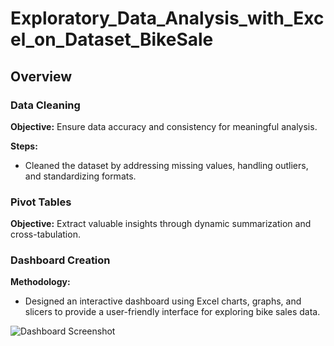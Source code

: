 # Exploratory_Data_Analysis_with_Excel_on_Dataset_BikeSale
## Overview

### Data Cleaning

**Objective:** Ensure data accuracy and consistency for meaningful analysis.

**Steps:**
- Cleaned the dataset by addressing missing values, handling outliers, and standardizing formats.

### Pivot Tables

**Objective:** Extract valuable insights through dynamic summarization and cross-tabulation.


### Dashboard Creation

**Methodology:**
- Designed an interactive dashboard using Excel charts, graphs, and slicers to provide a user-friendly interface for exploring bike sales data.

![Dashboard Screenshot](/path/to/dashboard-screenshot.png)

